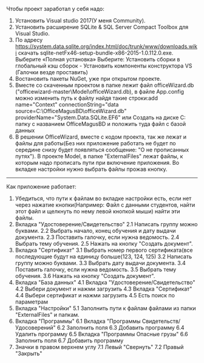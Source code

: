 Чтобы проект заработал у себя надо:
1. Установить Visual studio 2017(У меня Community).
2. Установить расширение SQLite & SQL Server Compact Toolbox для Visual Studio.
3. По адресу https://system.data.sqlite.org/index.html/doc/trunk/www/downloads.wiki скачать sqlite-netFx46-setup-bundle-x86-2015-1.0.112.0.exe.
Выберите «Полная установка»
Выберите: Установить сборки в глобальный кэш сборок - Установить компоненты конструктора VS
(Галочки везде проставить)
4. Востановить пакеты NuGet, уже при открытом проекте.
5. Вместе со скаченным проектом в папке лежит файл officeWizard.db ("officewizard-master\Model\officeWizard.db),
в файле App.config можно изменить путь к файлу найдя такие строки:add name="Context" connectionString="data source=C:\OfficeMagusBD\officeWizard.db" providerName="System.Data.SQLite.EF6"
  или Создать на диске C: папку c названием OfficeMagusBD и положить туда файл с базой данных
6. В решении OfficeWizard, вместе с кодом проекта, так же лежат и файлы для работы(Без них приложение работать не будет по середине снизу будет появляться сообщение: 
"О не прописанных путях").
В проекте Model, в папке "ExternalFiles" лежат файлы, к которым надо прописать пути при включение приложения. 
Во вкладке настройки нужно выбрать файлы прожав кнопку.
--------------------------------------------------------------------------------------

Как приложение работает:
1. Убедиться, что пути к файлам во вкладке настройки есть, если нет через нажатие кнопки(Например: Файл с данными студентов, найти этот файл и щелкнуть по нему левой кнопкой мыши)
найти эти файлы.
2. Вкладка "Удостоверение/Свидетельство" 
    2.1 Написать группу можно буквами.
    2.2 Выбрать начало, конец обучения и дату выдачи документа.
    2.3 Поставить галочку, если нужна ведомость.
    2.4 Выбрать тему обучения.
    2.5 Нажать на кнопку "Создать документ".
3. Вкладка "Сертификат"
    3.1 Выбрать номер первого сертификата(все последующие будут на единицу больше(123, 124, 125)
    3.2 Написать группу можно буквами.
    3.3 Выбрать дату выдачи документа.
    3.4 Поставить галочку, если нужна ведомость.
    3.5 Выбрать тему обучения.
    3.6 Нажать на кнопку "Создать документ".
4. Вкладка "База данных"
    4.1 Вкладка "Удостоверение/Свидетельство"
    4.2 Выбери документ и нажми загрузить
    4.3 Вкладка "Сертификат"
    4.4 Выбери сертификат и нажми загрузить
    4.5 Есть поиск по параметрам
5. Вкладка "Настройки"
    5.1 Заполнить пути к файлам файлами из папки "ExternalFiles" и папкам.
6. Вкладка "Программы"
    6.1 Вкладка "Программы Cвидетельств/Удосоверений"
    6.2 Заполнить поля
    6.3 Добавить программу
    6.4 Удалить программу
    6.5 Вкладка "Программы Опасные грузы"
    6.6 Заполнить поля
    6.7 Добавить программу
7. Значки в правом верхнем углу
    7.1 Левый "Свернуть"
    7.2 Правый "Закрыть"